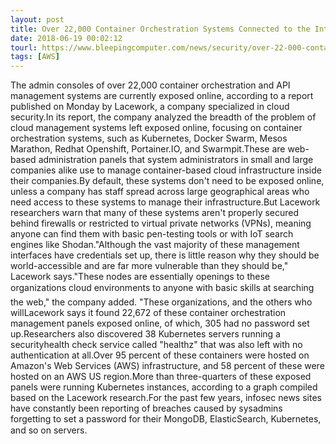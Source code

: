 ```yaml
---
layout: post
title: Over 22,000 Container Orchestration Systems Connected to the Internet
date: 2018-06-19 00:02:12
tourl: https://www.bleepingcomputer.com/news/security/over-22-000-container-orchestration-systems-connected-to-the-internet/
tags: [AWS]
---
```

The admin consoles of over 22,000 container orchestration and API management systems are currently exposed online, according to a report published on Monday by Lacework, a company specialized in cloud security.In its report, the company analyzed the breadth of the problem of cloud management systems left exposed online, focusing on container orchestration systems, such as Kubernetes, Docker Swarm, Mesos Marathon, Redhat Openshift, Portainer.IO, and Swarmpit.These are web-based administration panels that system administrators in small and large companies alike use to manage container-based cloud infrastructure inside their companies.By default, these systems don't need to be exposed online, unless a company has staff spread across large geographical areas who need access to these systems to manage their infrastructure.But Lacework researchers warn that many of these systems aren't properly secured behind firewalls or restricted to virtual private networks (VPNs), meaning anyone can find them with basic pen-testing tools or with IoT search engines like Shodan."Although the vast majority of these management interfaces have credentials set up, there is little reason why they should be world-accessible and are far more vulnerable than they should be," Lacework says."These nodes are essentially openings to these organizations cloud environments to anyone with basic skills at searching the web," the company added. "These organizations, and the others who willLacework says it found 22,672 of these container orchestration management panels exposed online, of which, 305 had no password set up.Researchers also discovered 38 Kubernetes servers running a securityhealth check service called "healthz" that was also left with no authentication at all.Over 95 percent of these containers were hosted on Amazon's Web Services (AWS) infrastructure, and 58 percent of these were hosted on an AWS US region.More than three-quarters of these exposed panels were running Kubernetes instances, according to a graph compiled based on the Lacework research.For the past few years, infosec news sites have constantly been reporting of breaches caused by sysadmins forgetting to set a password for their MongoDB, ElasticSearch, Kubernetes, and so on servers.